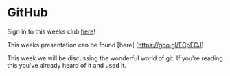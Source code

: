 # GitHub

Sign in to this weeks club [here](http://bit.ly/bthscyber)!

This weeks presentation can be found [here].(https://goo.gl/FCpFCJ)

This week we will be discussing the wonderful world of git. If you're reading this you've already heard of it and used it.
